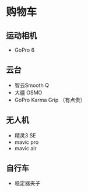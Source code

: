 # 购物车

## 运动相机

- GoPro 6

## 云台

- 智云Smooth Q
- 大疆 OSMO
- GoPro Karma Grip （有点贵）

## 无人机

- 精灵3 SE
- mavic pro
- mavic air

## 自行车

- 稳定器夹子